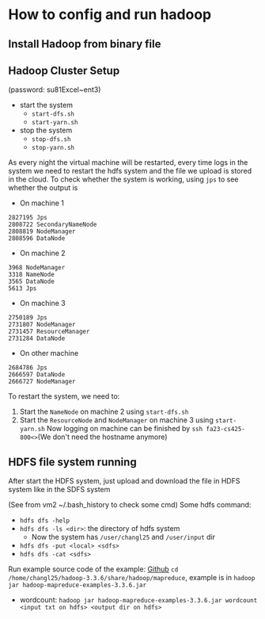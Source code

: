 # How to config and run hadoop

## Install Hadoop from binary file

## Hadoop Cluster Setup

(password: su81Excel~ent3)
* start the system
  * `start-dfs.sh`
  * `start-yarn.sh`
* stop the system
  * `stop-dfs.sh`
  * `stop-yarn.sh`

As every night the virtual machine will be restarted, every time logs in the system we need to restart the hdfs system and the file we upload is stored in the cloud. 
To check whether the system is working, using `jps` to see whether the output is
* On machine 1
```
2827195 Jps
2808722 SecondaryNameNode
2808819 NodeManager
2808596 DataNode
```
* On machine 2
```
3968 NodeManager
3318 NameNode
3565 DataNode
5613 Jps
```
* On machine 3
```
2750189 Jps
2731807 NodeManager
2731457 ResourceManager
2731284 DataNode
```
* On other machine
```
2684786 Jps
2666597 DataNode
2666727 NodeManager
```

To restart the system, we need to:
1. Start the `NameNode` on machine 2 using `start-dfs.sh`
2. Start the `ResourceNode` and `NodeManager` on machine 3 using `start-yarn.sh`
Now logging on machine can be finished by `ssh fa23-cs425-800<>`(We don't need the hostname anymore)
## HDFS file system running

After start the HDFS system, just upload and download the file in HDFS system like in the SDFS system

(See from vm2 ~/.bash_history to check some cmd)
Some hdfs command:
* `hdfs dfs -help`
* `hdfs dfs -ls <dir>`: the directory of hdfs system
  * Now the system has `/user/changl25` and `/user/input` dir
* `hdfs dfs -put <local> <sdfs>`
* `hdfs dfs -cat <sdfs>`

Run example
source code of the example: [Github](https://github.com/naver/hadoop/tree/master/hadoop-mapreduce-project/hadoop-mapreduce-examples/src/main/java/org/apache/hadoop/examples)
`cd /home/changl25/hadoop-3.3.6/share/hadoop/mapreduce`, example is in `hadoop jar hadoop-mapreduce-examples-3.3.6.jar` 

* wordcount: `hadoop jar hadoop-mapreduce-examples-3.3.6.jar wordcount <input txt on hdfs> <output dir on hdfs>`
